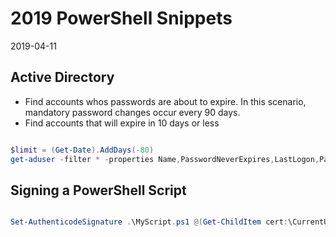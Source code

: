 # 2019 PowerShell Snippets

2019-04-11

## Active Directory

- Find accounts whos passwords are about to expire.  In this scenario, mandatory password changes occur every 90 days.
- Find accounts that will expire in 10 days or less

```powershell

$limit = (Get-Date).AddDays(-80)
get-aduser -filter * -properties Name,PasswordNeverExpires,LastLogon,PasswordLastSet | ? { $_.passwordNeverExpires -eq $False -and $_.PasswordLastSet -lt $limit -and $_.LastLogon -gt 0 }  | sort PasswordLastSet | select Name,PasswordLastSet,@{N='LastLogin';E={[DateTime]::FromFileTime($_.LastLogon)}},PasswordNeverExpires


```

## Signing a PowerShell Script

```powershell

Set-AuthenticodeSignature .\MyScript.ps1 @(Get-ChildItem cert:\CurrentUser\My -codesign)[0]

```

